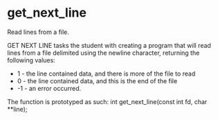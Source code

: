 # get_next_line
Read lines from a file.

GET NEXT LINE tasks the student with creating a program that will read lines from a file delimited using the newline character, returning the following values:

- 1 - the line contained data, and there is more of the file to read
- 0 - the line contained data, and this is the end of the file
- -1 - an error occurred.

The function is prototyped as such: int get_next_line(const int fd, char **line);
